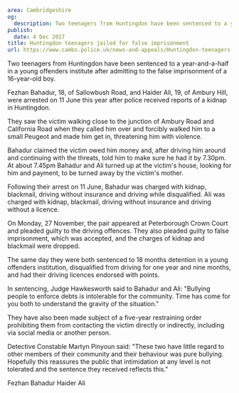 ```yaml
area: Cambridgeshire
og:
  description: Two teenagers from Huntingdon have been sentenced to a year-and-a-half in a young offenders institute after admitting to the false imprisonment of a 16-year-old boy.
publish:
  date: 4 Dec 2017
title: Huntingdon teenagers jailed for false imprisonment
url: https://www.cambs.police.uk/news-and-appeals/Huntingdon-teenagers-jailed-for-false-imprisonment
```

Two teenagers from Huntingdon have been sentenced to a year-and-a-half in a young offenders institute after admitting to the false imprisonment of a 16-year-old boy.

Fezhan Bahadur, 18, of Sallowbush Road, and Haider Ali, 19, of Ambury Hill, were arrested on 11 June this year after police received reports of a kidnap in Huntingdon.

They saw the victim walking close to the junction of Ambury Road and California Road when they called him over and forcibly walked him to a small Peugeot and made him get in, threatening him with violence.

Bahadur claimed the victim owed him money and, after driving him around and continuing with the threats, told him to make sure he had it by 7.30pm. At about 7.45pm Bahadur and Ali turned up at the victim's house, looking for him and payment, to be turned away by the victim's mother.

Following their arrest on 11 June, Bahadur was charged with kidnap, blackmail, driving without insurance and driving while disqualified. Ali was charged with kidnap, blackmail, driving without insurance and driving without a licence.

On Monday, 27 November, the pair appeared at Peterborough Crown Court and pleaded guilty to the driving offences. They also pleaded guilty to false imprisonment, which was accepted, and the charges of kidnap and blackmail were dropped.

The same day they were both sentenced to 18 months detention in a young offenders institution, disqualified from driving for one year and nine months, and had their driving licences endorsed with points.

In sentencing, Judge Hawkesworth said to Bahadur and Ali: "Bullying people to enforce debts is intolerable for the community. Time has come for you both to understand the gravity of the situation."

They have also been made subject of a five-year restraining order prohibiting them from contacting the victim directly or indirectly, including via social media or another person.

Detective Constable Martyn Pinyoun said: "These two have little regard to other members of their community and their behaviour was pure bullying. Hopefully this reassures the public that intimidation at any level is not tolerated and the sentence they received reflects this."

Fezhan Bahadur Haider Ali
